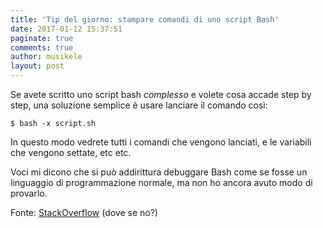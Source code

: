 ```yaml
---
title: 'Tip del giorno: stampare comandi di uno script Bash'
date: 2017-01-12 15:37:51
paginate: true
comments: true
author: musikele
layout: post
---
```

Se avete scritto uno script bash *complesso* e volete cosa accade step by step, una soluzione semplice è usare lanciare il comando così: 

```console
$ bash -x script.sh 
```

In questo modo vedrete tutti i comandi che vengono lanciati, e le variabili che vengono settate, etc etc. 

Voci mi dicono che si può addirittura debuggare Bash come se fosse un linguaggio di programmazione normale, ma non ho ancora avuto modo di provarlo.

Fonte: [StackOverflow](https://stackoverflow.com/questions/5750450/bash-print-each-command-before-executing) (dove se no?)